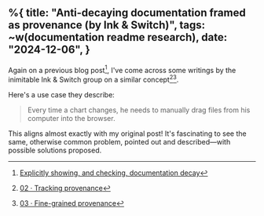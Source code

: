 %{
    title: "Anti-decaying documentation framed as provenance (by Ink & Switch)",
    tags: ~w(documentation readme research),
    date: "2024-12-06",
}
---
Again on a previous blog post[^1], I've come across some writings by the inimitable Ink & Switch group on a similar concept[^2][^3].

Here's a use case they describe:

> Every time a chart changes, he needs to manually drag files from his computer into the browser.

This aligns almost exactly with my original post! It's fascinating to see the same, otherwise common problem, pointed out and described—with possible solutions proposed.

[^1]: [Explicitly showing, and checking, documentation decay](explicitly-showing-and-checking-documentation-decay)
[^2]: [02 · Tracking provenance](https://www.inkandswitch.com/jacquard/notebook/02/)
[^3]: [03 · Fine-grained provenance](https://www.inkandswitch.com/jacquard/notebook/03/)
